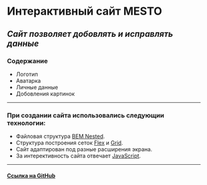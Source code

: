 # Интерактивный сайт MESTO

## _Сайт позволяет добовлять и исправлять данные_

### Содержание

- Логотип
- Аватарка
- Личные данные
- Добовления картинок

---

### При создании сайта использовались следующии технологии:

- Файловая структура [BEM Nested](https://ru.bem.info/methodology/filestructure/).
- Структура построения сеток [Flex](https://developer.mozilla.org/ru/docs/Web/CSS/flex) и [Grid](https://developer.mozilla.org/ru/docs/Web/CSS/CSS_Grid_Layout/Basic_Concepts_of_Grid_Layout).
- Сайт адаптирован под разные расширения экрана.
- За интерективность сайта отвечает [JavaScript](https://ru.wikipedia.org/wiki/JavaScript).

---

#### [Ссылка на GitHub](https://evgenykarashchuk.github.io/mesto/index.html)
